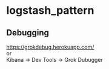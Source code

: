 # logstash_pattern
  

  
## Debugging
https://grokdebug.herokuapp.com/  
or  
Kibana -> Dev Tools -> Grok Dubugger
